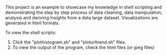 This project is an example to showcase my knowledge in shell scripting and demonstrating the step by step process of data cleaning, data manipulation, analysis and deriving insights from a data large dataset. Visualizations are generated in html formats.

To view the shell scripts:

1. Click the "plothistogram.sh" and "ploturltrend.sh" files.
2. To view the output of the program, check the html files (or jpeg files)
